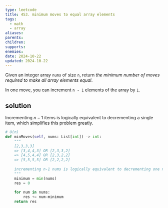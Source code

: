 ```yaml
---
type: leetcode
title: 453. minimum moves to equal array elements
tags:
  - math
  - array
aliases: 
parents: 
children: 
supports: 
enemies: 
date: 2024-10-22
updated: 2024-10-22
---
```


Given an integer array `nums` of size `n`, return _the minimum number of moves required to make all array elements equal_.

In one move, you can increment `n - 1` elements of the array by `1`.

## solution

Incrementing $n-1$ items is logically equivalent to decrementing a single item, which simplifies this problem greatly.

```python
# O(n)
def minMoves(self, nums: List[int]) -> int:
	"""
	[2,3,3,3]
	=> [3,4,4,3] OR [2,3,3,2]
	=> [4,5,4,4] OR [2,3,2,2]
	=> [5,5,5,5] OR [2,2,2,2]
	  
	incrementing n-1 nums is logically equivalent to decrementing one num!
	"""
	minimum = min(nums)
	res = 0
	  
	for num in nums:
		res += num-minimum
	return res
```
